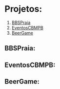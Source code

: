 # Projetos:

1. [BBSPraia](#BBSPraia)
2. [EventosCBMPB](#EventosCBMPB)
3. [BeerGame](#BeerGame)

## BBSPraia:

## EventosCBMPB:

## BeerGame:
